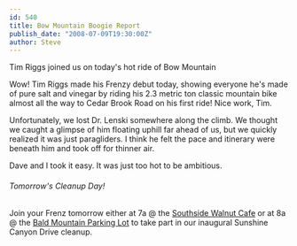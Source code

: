 ```yaml
---
id: 540
title: Bow Mountain Boogie Report
publish_date: "2008-07-09T19:30:00Z"
author: Steve
---
```

  
Tim Riggs joined us on today's hot ride of Bow Mountain

Wow! Tim Riggs made his Frenzy debut today, showing everyone he's made of pure salt and vinegar by riding his 2.3 metric ton classic mountain bike almost all the way to Cedar Brook Road on his first ride! Nice work, Tim.

Unfortunately, we lost Dr. Lenski somewhere along the climb. We thought we caught a glimpse of him floating uphill far ahead of us, but we quickly realized it was just paragliders. I think he felt the pace and itinerary were beneath him and took off for thinner air.

Dave and I took it easy. It was just too hot to be ambitious.

###### Tomorrow's Cleanup Day!

Join your Frenz tomorrow either at 7a @ the [Southside Walnut Cafe](http://maps.google.com/maps/ms?client=safari&ie=UTF8&oe=UTF-8&near=Boulder,+CO&fb=1&hl=en&msa=0&ll=39.996586,-105.262928&spn=0.048658,0.067205&z=14&msid=106412931864288195098.0004519985e788779f6e8) or at 8a @ the [Bald Mountain Parking Lot](http://maps.google.com/maps?client=safari&q=bald+mountain+park+boulder,+co&ie=UTF8&oe=UTF-8&ll=40.025248,-105.298805&spn=0.097274,0.134411&z=13) to take part in our inaugural Sunshine Canyon Drive cleanup.
